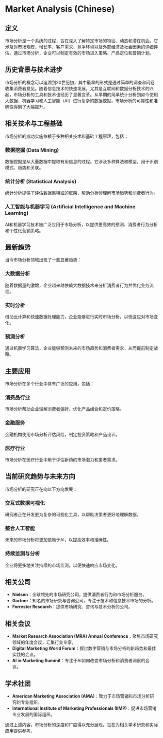 # Market Analysis (Chinese)

## 定义

市场分析是一个系统的过程，旨在深入了解特定市场的特征、动态和潜在机会。它涉及对市场规模、增长率、客户需求、竞争环境以及外部经济及社会因素的详细评估。通过市场分析，企业可以制定有效的市场进入策略、产品定位和营销计划。

## 历史背景与技术进步

市场分析的概念可以追溯到20世纪初，其中最早的形式是通过简单的调查和问卷收集消费者意见。随着信息技术的快速发展，尤其是互联网和数据分析技术的兴起，市场分析的工具和技术也经历了显著变革。从早期的简单统计分析到如今使用大数据、机器学习和人工智能（AI）进行复杂的数据挖掘，市场分析的可靠性和准确性得到了大幅提升。

## 相关技术与工程基础

市场分析的成功实施依赖于多种相关技术和基础工程原理，包括：

### 数据挖掘 (Data Mining)

数据挖掘是从大量数据中提取有用信息的过程。它涉及多种算法和模型，用于识别模式、趋势和关联。

### 统计分析 (Statistical Analysis)

统计分析提供了评估数据集特征的框架，帮助分析师理解市场趋势和消费者行为。

### 人工智能与机器学习 (Artificial Intelligence and Machine Learning)

AI和机器学习技术被广泛应用于市场分析，以提供更高效的预测、消费者行为分析和个性化营销策略。

## 最新趋势

当今市场分析领域出现了一些显著趋势：

### 大数据分析

随着数据量的激增，企业越来越依赖大数据技术来分析消费者行为并优化业务流程。

### 实时分析

借助云计算和快速数据处理能力，企业能够进行实时市场分析，以快速应对市场变化。

### 预测分析

通过机器学习算法，企业能够预测未来的市场趋势和消费者需求，从而提前制定战略。

## 主要应用

市场分析在多个行业中具有广泛的应用，包括：

### 消费品行业

市场分析帮助企业理解消费者偏好，优化产品组合和定价策略。

### 金融服务

金融机构使用市场分析评估风险，制定投资策略和产品设计。

### 医疗行业

市场分析在医疗行业中用于评估新药的市场潜力和患者需求。

## 当前研究趋势与未来方向

市场分析的研究正在向以下方向发展：

### 交互式数据可视化

研究者正在开发更为复杂的可视化工具，以帮助决策者更好地理解数据。

### 整合人工智能

未来的市场分析将更加依赖于AI，以提高效率和准确性。

### 持续监测与分析

企业将更多地关注持续的市场监测，以便快速响应市场变化。

## 相关公司

- **Nielsen**：全球领先的市场研究公司，提供消费者行为和市场分析服务。
- **Gartner**：知名的市场研究与咨询公司，专注于技术和信息技术市场的分析。
- **Forrester Research**：提供市场研究、咨询与技术分析的公司。

## 相关会议

- **Market Research Association (MRA) Annual Conference**：聚焦市场研究领域的年度会议，汇集行业专家。
- **Digital Marketing World Forum**：探讨数字营销与市场分析的新趋势和最佳实践的会议。
- **AI in Marketing Summit**：专注于AI如何改变市场分析和消费者洞察的会议。

## 学术社团

- **American Marketing Association (AMA)**：致力于市场营销和市场分析研究的专业组织。
- **International Institute of Marketing Professionals (IIMP)**：促进市场营销专业发展的国际组织。

通过上述内容，市场分析的深度和广度得以充分展现，旨在为相关学术研究和实际应用提供参考。